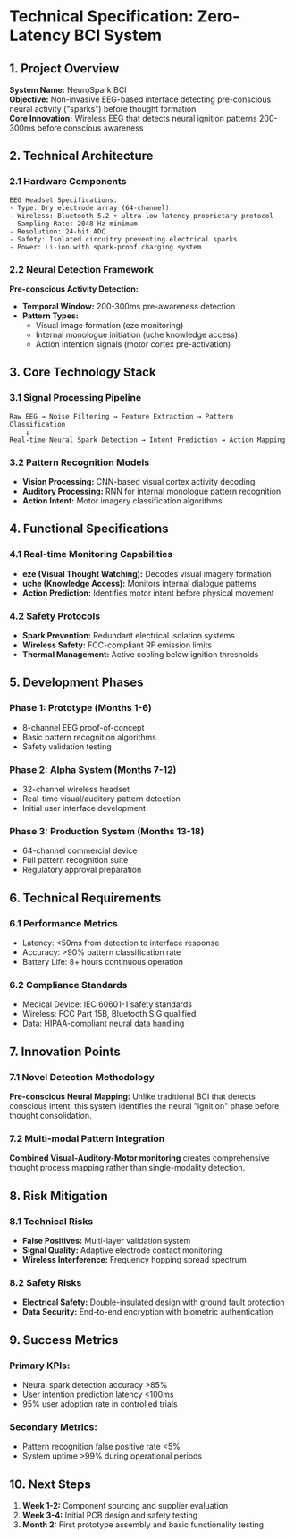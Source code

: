 # Technical Specification: Zero-Latency BCI System

## 1. Project Overview
**System Name:** NeuroSpark BCI  
**Objective:** Non-invasive EEG-based interface detecting pre-conscious neural activity ("sparks") before thought formation  
**Core Innovation:** Wireless EEG that detects neural ignition patterns 200-300ms before conscious awareness

## 2. Technical Architecture

### 2.1 Hardware Components
```
EEG Headset Specifications:
- Type: Dry electrode array (64-channel)
- Wireless: Bluetooth 5.2 + ultra-low latency proprietary protocol
- Sampling Rate: 2048 Hz minimum
- Resolution: 24-bit ADC
- Safety: Isolated circuitry preventing electrical sparks
- Power: Li-ion with spark-proof charging system
```

### 2.2 Neural Detection Framework
**Pre-conscious Activity Detection:**
- **Temporal Window:** 200-300ms pre-awareness detection
- **Pattern Types:** 
  - Visual image formation (eze monitoring)
  - Internal monologue initiation (uche knowledge access)
  - Action intention signals (motor cortex pre-activation)

## 3. Core Technology Stack

### 3.1 Signal Processing Pipeline
```
Raw EEG → Noise Filtering → Feature Extraction → Pattern Classification
    ↓
Real-time Neural Spark Detection → Intent Prediction → Action Mapping
```

### 3.2 Pattern Recognition Models
- **Vision Processing:** CNN-based visual cortex activity decoding
- **Auditory Processing:** RNN for internal monologue pattern recognition  
- **Action Intent:** Motor imagery classification algorithms

## 4. Functional Specifications

### 4.1 Real-time Monitoring Capabilities
- **eze (Visual Thought Watching):** Decodes visual imagery formation
- **uche (Knowledge Access):** Monitors internal dialogue patterns
- **Action Prediction:** Identifies motor intent before physical movement

### 4.2 Safety Protocols
- **Spark Prevention:** Redundant electrical isolation systems
- **Wireless Safety:** FCC-compliant RF emission limits
- **Thermal Management:** Active cooling below ignition thresholds

## 5. Development Phases

### Phase 1: Prototype (Months 1-6)
- 8-channel EEG proof-of-concept
- Basic pattern recognition algorithms
- Safety validation testing

### Phase 2: Alpha System (Months 7-12)  
- 32-channel wireless headset
- Real-time visual/auditory pattern detection
- Initial user interface development

### Phase 3: Production System (Months 13-18)
- 64-channel commercial device
- Full pattern recognition suite
- Regulatory approval preparation

## 6. Technical Requirements

### 6.1 Performance Metrics
- Latency: <50ms from detection to interface response
- Accuracy: >90% pattern classification rate
- Battery Life: 8+ hours continuous operation

### 6.2 Compliance Standards
- Medical Device: IEC 60601-1 safety standards
- Wireless: FCC Part 15B, Bluetooth SIG qualified
- Data: HIPAA-compliant neural data handling

## 7. Innovation Points

### 7.1 Novel Detection Methodology
**Pre-conscious Neural Mapping:** Unlike traditional BCI that detects conscious intent, this system identifies the neural "ignition" phase before thought consolidation.

### 7.2 Multi-modal Pattern Integration
**Combined Visual-Auditory-Motor monitoring** creates comprehensive thought process mapping rather than single-modality detection.

## 8. Risk Mitigation

### 8.1 Technical Risks
- **False Positives:** Multi-layer validation system
- **Signal Quality:** Adaptive electrode contact monitoring
- **Wireless Interference:** Frequency hopping spread spectrum

### 8.2 Safety Risks  
- **Electrical Safety:** Double-insulated design with ground fault protection
- **Data Security:** End-to-end encryption with biometric authentication

## 9. Success Metrics

### Primary KPIs:
- Neural spark detection accuracy >85%
- User intention prediction latency <100ms
- 95% user adoption rate in controlled trials

### Secondary Metrics:
- Pattern recognition false positive rate <5%
- System uptime >99% during operational periods

## 10. Next Steps

1. **Week 1-2:** Component sourcing and supplier evaluation
2. **Week 3-4:** Initial PCB design and safety testing
3. **Month 2:** First prototype assembly and basic functionality testing

